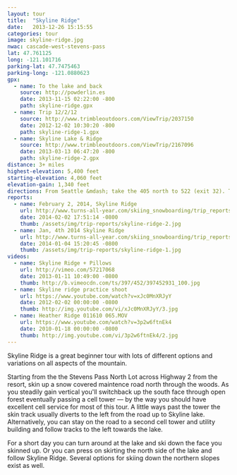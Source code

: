 ```yaml
---
layout: tour
title:  "Skyline Ridge"
date:   2013-12-26 15:15:55
categories: tour
image: skyline-ridge.jpg
nwac: cascade-west-stevens-pass
lat: 47.761125
long: -121.101716
parking-lat: 47.7475463
parking-long: -121.0880623
gpx:
  - name: To the lake and back
    source: http://powderlin.es
    date: 2013-11-15 02:22:00 -800
    path: skyline-ridge.gpx
  - name: Trip 12/2/12
    source: http://www.trimbleoutdoors.com/ViewTrip/2037150
    date: 2012-12-02 10:30:20 -800
    path: skyline-ridge-1.gpx
  - name: Skyline Lake & Ridge
    source: http://www.trimbleoutdoors.com/ViewTrip/2167096
    date: 2013-03-13 06:47:20 -800
    path: skyline-ridge-2.gpx
distance: 3+ miles
highest-elevation: 5,400 feet
starting-elevation: 4,060 feet
elevation-gain: 1,340 feet
directions: From Seattle &mdash; take the 405 north to 522 (exit 32). Take 522 to Highway 2 near Monroe. Follow 2 through a series of small towns &mdash; don't miss the Sultan Bakery for breakfast &mdash; eventually reaching Stevens Pass Ski Resort at mile post 65. Park in the lot on the north side of the highway. No passes are required for parking here but this lot fills up quick from resort guests so arrive early on the weekend. The skin track starts behind the electrical substation on the northeast corner of the lot &mdash; just follow the hordes of snowshoers.
reports:
  - name: February 2, 2014, Skyline Ridge
    url: http://www.turns-all-year.com/skiing_snowboarding/trip_reports/index.php?topic=30616.0
    date: 2014-02-02 17:51:14 -0800
    thumb: /assets/img/trip-reports/skyline-ridge-2.jpg
  - name: Jan, 4th 2014 Skyline Ridge
    url: http://www.turns-all-year.com/skiing_snowboarding/trip_reports/index.php?topic=30238.0
    date: 2014-01-04 15:20:45 -0800
    thumb: /assets/img/trip-reports/skyline-ridge-1.jpg
videos:
  - name: Skyline Ridge + Pillows
    url: http://vimeo.com/57217068
    date: 2013-01-11 10:49:00 -0800
    thumb: http://b.vimeocdn.com/ts/397/452/397452931_100.jpg
  - name: Skyline ridge practice shoot
    url: https://www.youtube.com/watch?v=xJc0MnXRJyY
    date: 2012-02-02 00:00:00 -0800
    thumb: http://img.youtube.com/vi/xJc0MnXRJyY/3.jpg
  - name: Heather Ridge 011610 065.MOV
    url: https://www.youtube.com/watch?v=3p2w6ftnEk4
    date: 2010-01-18 00:00:00 -0800
    thumb: http://img.youtube.com/vi/3p2w6ftnEk4/2.jpg
---
```


Skyline Ridge is a great beginner tour with lots of different options and variations on all aspects of the mountain.

Starting from the the Stevens Pass North Lot across Highway 2 from the resort, skin up a snow covered maintence road north through the woods. As you steadily gain vertical you'll switchback up the south face through open forest eventually passing a cell tower &mdash; by the way you should have excellent cell service for most of this tour. A little ways past the tower the skin track usually diverts to the left from the road up to Skyline lake. Alternatively, you can stay on the road to a second cell tower and utility building and follow tracks to the left towards the lake.

For a short day you can turn around at the lake and ski down the face you skinned up. Or you can press on skirting the north side of the lake and follow Skyline Ridge. Several options for skiing down the northern slopes exist as well.